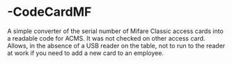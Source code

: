 # -CodeCardMF
A simple converter of the serial number of Mifare Classic access cards into a readable code for ACMS. It was not checked on other access card. Allows, in the absence of a USB reader on the table, not to run to the reader at work if you need to add a new card to an employee.
